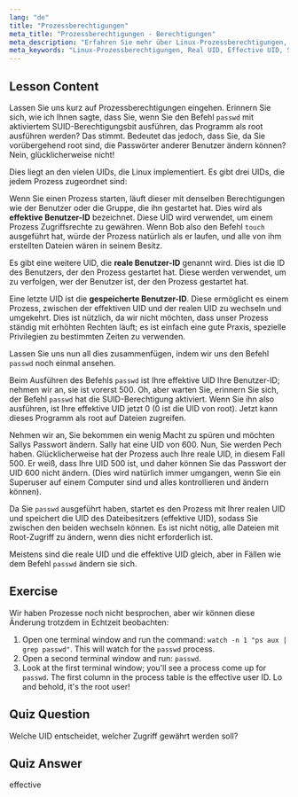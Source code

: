 ```yaml
---
lang: "de"
title: "Prozessberechtigungen"
meta_title: "Prozessberechtigungen - Berechtigungen"
meta_description: "Erfahren Sie mehr über Linux-Prozessberechtigungen, einschließlich Real-, Effective- und Saved-User-IDs. Verstehen Sie, wie UIDs die Sicherheit und Befehlsausführung beeinflussen. Beginnen Sie noch heute mit dem Lernen!"
meta_keywords: "Linux-Prozessberechtigungen, Real UID, Effective UID, Saved UID, Linux-Sicherheit, passwd-Befehl, Linux-Tutorial, Linux für Anfänger"
---
```


## Lesson Content

Lassen Sie uns kurz auf Prozessberechtigungen eingehen. Erinnern Sie sich, wie ich Ihnen sagte, dass Sie, wenn Sie den Befehl `passwd` mit aktiviertem SUID-Berechtigungsbit ausführen, das Programm als root ausführen werden? Das stimmt. Bedeutet das jedoch, dass Sie, da Sie vorübergehend root sind, die Passwörter anderer Benutzer ändern können? Nein, glücklicherweise nicht!

Dies liegt an den vielen UIDs, die Linux implementiert. Es gibt drei UIDs, die jedem Prozess zugeordnet sind:

Wenn Sie einen Prozess starten, läuft dieser mit denselben Berechtigungen wie der Benutzer oder die Gruppe, die ihn gestartet hat. Dies wird als **effektive Benutzer-ID** bezeichnet. Diese UID wird verwendet, um einem Prozess Zugriffsrechte zu gewähren. Wenn Bob also den Befehl `touch` ausgeführt hat, würde der Prozess natürlich als er laufen, und alle von ihm erstellten Dateien wären in seinem Besitz.

Es gibt eine weitere UID, die **reale Benutzer-ID** genannt wird. Dies ist die ID des Benutzers, der den Prozess gestartet hat. Diese werden verwendet, um zu verfolgen, wer der Benutzer ist, der den Prozess gestartet hat.

Eine letzte UID ist die **gespeicherte Benutzer-ID**. Diese ermöglicht es einem Prozess, zwischen der effektiven UID und der realen UID zu wechseln und umgekehrt. Dies ist nützlich, da wir nicht möchten, dass unser Prozess ständig mit erhöhten Rechten läuft; es ist einfach eine gute Praxis, spezielle Privilegien zu bestimmten Zeiten zu verwenden.

Lassen Sie uns nun all dies zusammenfügen, indem wir uns den Befehl `passwd` noch einmal ansehen.

Beim Ausführen des Befehls `passwd` ist Ihre effektive UID Ihre Benutzer-ID; nehmen wir an, sie ist vorerst 500. Oh, aber warten Sie, erinnern Sie sich, der Befehl `passwd` hat die SUID-Berechtigung aktiviert. Wenn Sie ihn also ausführen, ist Ihre effektive UID jetzt 0 (0 ist die UID von root). Jetzt kann dieses Programm als root auf Dateien zugreifen.

Nehmen wir an, Sie bekommen ein wenig Macht zu spüren und möchten Sallys Passwort ändern. Sally hat eine UID von 600. Nun, Sie werden Pech haben. Glücklicherweise hat der Prozess auch Ihre reale UID, in diesem Fall 500. Er weiß, dass Ihre UID 500 ist, und daher können Sie das Passwort der UID 600 nicht ändern. (Dies wird natürlich immer umgangen, wenn Sie ein Superuser auf einem Computer sind und alles kontrollieren und ändern können).

Da Sie `passwd` ausgeführt haben, startet es den Prozess mit Ihrer realen UID und speichert die UID des Dateibesitzers (effektive UID), sodass Sie zwischen den beiden wechseln können. Es ist nicht nötig, alle Dateien mit Root-Zugriff zu ändern, wenn dies nicht erforderlich ist.

Meistens sind die reale UID und die effektive UID gleich, aber in Fällen wie dem Befehl `passwd` ändern sie sich.

## Exercise

Wir haben Prozesse noch nicht besprochen, aber wir können diese Änderung trotzdem in Echtzeit beobachten:

1. Open one terminal window and run the command: `watch -n 1 "ps aux | grep passwd"`. This will watch for the `passwd` process.
2. Open a second terminal window and run: `passwd`.
3. Look at the first terminal window; you'll see a process come up for `passwd`. The first column in the process table is the effective user ID. Lo and behold, it's the root user!

## Quiz Question

Welche UID entscheidet, welcher Zugriff gewährt werden soll?

## Quiz Answer

effective
